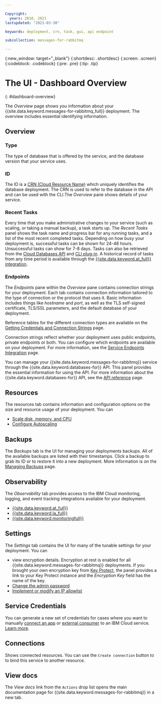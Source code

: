 ```yaml
---

Copyright:
  years: 2018, 2021
lastupdated: "2021-03-30"

keywords: deployment, crn, task, gui, api endpoint

subcollection: messages-for-rabbitmq

---
```


{:new_window: target="_blank"}
{:shortdesc: .shortdesc}
{:screen: .screen}
{:codeblock: .codeblock}
{:pre: .pre}
{:tip: .tip}

# The UI - Dashboard Overview
{: #dashboard-overview}

The _Overview_ page shows you information about your {{site.data.keyword.messages-for-rabbitmq_full}} deployment. The overview includes essential identifying information.
## Overview
### Type
The type of database that is offered by the service, and the database version that your service uses.
### ID
The ID is a [CRN (Cloud Resource Name)](/docs/account?topic=account-crn) which uniquely identifies the database deployment. The CRN is used to refer to the database in the API and can be used with the CLI.The _Overview_ pane shows details of your service.
### Recent Tasks
Every time that you make administrative changes to your service (such as scaling, or taking a manual backup), a task starts up. The _Recent Tasks_ panel shows the task name and progress bar for any running tasks, and a list of the most recent completed tasks. Depending on how busy your deployment is, successful tasks can be shown for 24-48 hours. Unsuccessful tasks can show for 7-8 days. Tasks can also be retrieved from the [Cloud Databases API](https://cloud.ibm.com/apidocs/cloud-databases-api#get-currently-running-tasks-on-a-deployment) and [CLI plug-in](https://cloud.ibm.com/docs/databases-cli-plugin?topic=databases-cli-plugin-cdb-reference#deployment-tasks-list). A historical record of tasks from any time period is available through the [{{site.data.keyword.at_full}} integration](/docs/messages-for-rabbitmq?topic=cloud-databases-activity-tracker).

### Endpoints
The _Endpoints_ pane within the _Overview_ pane contains connection strings for your deployment. Each tab contains connection information tailored to the type of connection or the protocol that uses it. Basic information includes things like _hostname_ and _port_, as well as the TLS self-signed certificate, TLS/SSL parameters, and the default database of your deployment.

Reference tables for the different connection types are available on the [Getting Credentials and Connection Strings](/docs/messages-for-rabbitmq?topic=messages-for-rabbitmq-connection-strings) page.

Connection strings reflect whether your deployment uses public endpoints, private endpoints or both. You can configure which endpoints are available on your deployment. For more information, see the [Service Endpoints Integration](/docs/messages-for-rabbitmq?topic=cloud-databases-service-endpoints) page.

You can manage your {{site.data.keyword.messages-for-rabbitmq}} service through the {{site.data.keyword.databases-for}} API. This panel provides the essential information for using the API. For more information about the {{site.data.keyword.databases-for}} API, see the [API reference](https://{DomainName}/apidocs/cloud-databases-api) page.

## Resources
The resources tab contains information and configuration options on the size and resource usage of your deployment. You can 
- [Scale disk, memory, and CPU](/docs/messages-for-rabbitmq?topic=messages-for-rabbitmq-resources-scaling)
- [Configure Autoscaling](/docs/messages-for-rabbitmq?topic=messages-for-rabbitmq-autoscaling)

## Backups
The _Backups_ tab is the UI for managing your deployments backups. All of the available backups are listed with their timestamps. Click a backup to grab its ID or to restore it into a new deployment. More information is on the [Managing Backups](/docs/messages-for-rabbitmq?topic=cloud-databases-dashboard-backups) page.

## Observability
The _Observability_ tab provides access to the IBM Cloud monitoring, logging, and event tracking integrations available for your deployment. 
- [{{site.data.keyword.at_full}}](/docs/messages-for-rabbitmq?topic=cloud-databases-activity-tracker)
- [{{site.data.keyword.la_full}}](/docs/messages-for-rabbitmq?topic=cloud-databases-logging)
- [{{site.data.keyword.monitoringfull}}](/docs/messages-for-rabbitmq?topic=messages-for-rabbitmq-monitoring)
## Settings
The _Settings_ tab contains the UI for many of the tunable settings for your deployment. You can 
- view encryption details. Encryption at rest is enabled for all {{site.data.keyword.messages-for-rabbitmq}} deployments. If you brought your own encryption key from [Key Protect](/docs/messages-for-rabbitmq?topic=cloud-databases-key-protect), the panel provides a link to your Key Protect instance and the _Encryption Key_ field has the name of the key.
- [Change the admin password](/docs/messages-for-rabbitmq?topic=messages-for-rabbitmq-admin-password)
- [Implement or modify an IP allowlist](/docs/messages-for-rabbitmq?topic=cloud-databases-allowlisting)

## Service Credentials
You can generate a new set of credentials for cases where you want to manually [connect an app](/docs/messages-for-rabbitmq?topic=messages-for-rabbitmq-ibmcloud-app) or [external consumer](/docs/messages-for-rabbitmq?topic=messages-for-rabbitmq-external-app) to an IBM Cloud service. [Learn more](/docs/account?topic=account-service_credentials).

## Connections
Shows connected resources. You can use the `Create connection` button to to bind this service to another resource.

## View docs
The _View docs_ link from the `Actions` drop list opens the main documentation page for {{site.data.keyword.messages-for-rabbitmq}} in a new tab.